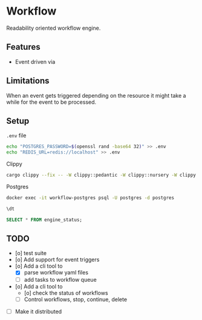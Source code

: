 # Workflow

Readability oriented workflow engine.
## Features

- Event driven via  
## Limitations

When an event gets triggered depending on the resource it might take a while for the event to be processed.

## Setup

`.env` file

```bash
echo "POSTGRES_PASSWORD=$(openssl rand -base64 32)" >> .env
echo "REDIS_URL=redis://localhost" >> .env
```

Clippy 

```bash
cargo clippy --fix -- -W clippy::pedantic -W clippy::nursery -W clippy::unwrap_used -W clippy::todo -W clippy::dbg_macro -W clippy::print_stdout -W clippy::unimplemented

```


Postgres

```bash
docker exec -it workflow-postgres psql -U postgres -d postgres
```

```sql
\dt

SELECT * FROM engine_status;
```


## TODO
- [o] test suite
- [o] Add support for event triggers
- [o] Add a cli tool to 
  - [x] parse workflow yaml files
  - [ ] add tasks to workflow queue 
- [o] Add a cli tool to 
  - [o] check the status of workflows
  - [ ] Control workflows, stop, continue, delete
- [ ] Make it distributed
